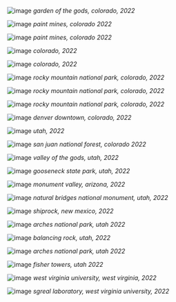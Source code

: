
![image](/assets/images/tr14.jpg)
*garden of the gods, colorado, 2022*

![image](/assets/images/tr15.jpg)
*paint mines, colorado 2022*

![image](/assets/images/tr16.jpg)
*paint mines, colorado 2022*

![image](/assets/images/tr17.jpg)
*colorado, 2022*

![image](/assets/images/tr18.jpg)
*colorado, 2022*

![image](/assets/images/tr19.jpg)
*rocky mountain national park, colorado, 2022*

![image](/assets/images/tr21_1.jpg)
*rocky mountain national park, colorado, 2022*

![image](/assets/images/tr22.jpg)
*rocky mountain national park, colorado, 2022*

![image](/assets/images/tr23.jpg)
*denver downtown, colorado, 2022*

![image](/assets/images/tr1.jpg)
*utah, 2022*

![image](/assets/images/tr2.jpg)
*san juan national forest, colorado 2022*

![image](/assets/images/tr3.jpg)
*valley of the gods, utah, 2022*

![image](/assets/images/tr4.jpg)
*gooseneck state park, utah, 2022*

![image](/assets/images/tr5.jpg)
*monument valley, arizona, 2022*

![image](/assets/images/tr6.jpg)
*natural bridges national monument, utah, 2022*

![image](/assets/images/tr7.jpg)
*shiprock, new mexico, 2022*

![image](/assets/images/tr8.jfif)
*arches national park, utah 2022*

![image](/assets/images/tr9.jfif)
*balancing rock, utah, 2022*

![image](/assets/images/tr10.jfif)
*arches national park, utah 2022*

![image](/assets/images/tr11.jfif)
*fisher towers, utah 2022*

![image](/assets/images/tr12.jpeg)
*west virginia university, west virginia, 2022*

![image](/assets/images/tr13.jpeg)
*sgreal laboratory, west virginia university, 2022*

